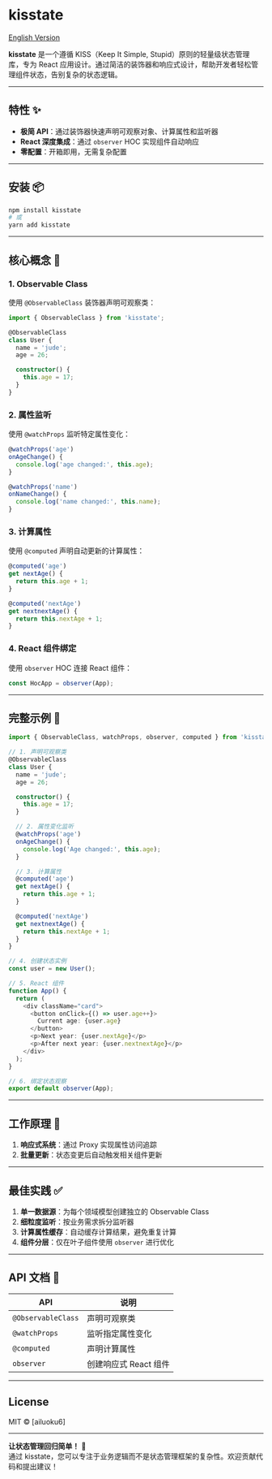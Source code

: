 # kisstate

[English Version](./README_EN.md)

**kisstate** 是一个遵循 KISS（Keep It Simple, Stupid）原则的轻量级状态管理库，专为 React 应用设计。通过简洁的装饰器和响应式设计，帮助开发者轻松管理组件状态，告别复杂的状态逻辑。

---

## 特性 ✨

- **极简 API**：通过装饰器快速声明可观察对象、计算属性和监听器
- **React 深度集成**：通过 `observer` HOC 实现组件自动响应
- **零配置**：开箱即用，无需复杂配置

---

## 安装 📦

```bash
npm install kisstate
# 或
yarn add kisstate
```

---

## 核心概念 🧠

### 1. Observable Class

使用 `@ObservableClass` 装饰器声明可观察类：

```typescript
import { ObservableClass } from 'kisstate';

@ObservableClass
class User {
  name = 'jude';
  age = 26;

  constructor() {
    this.age = 17;
  }
}
```

### 2. 属性监听

使用 `@watchProps` 监听特定属性变化：

```typescript
@watchProps('age')
onAgeChange() {
  console.log('age changed:', this.age);
}

@watchProps('name')
onNameChange() {
  console.log('name changed:', this.name);
}
```

### 3. 计算属性

使用 `@computed` 声明自动更新的计算属性：

```typescript
@computed('age')
get nextAge() {
  return this.age + 1;
}

@computed('nextAge')
get nextnextAge() {
  return this.nextAge + 1;
}
```

### 4. React 组件绑定

使用 `observer` HOC 连接 React 组件：

```typescript
const HocApp = observer(App);
```

---

## 完整示例 🚀

```typescript
import { ObservableClass, watchProps, observer, computed } from 'kisstate';

// 1. 声明可观察类
@ObservableClass
class User {
  name = 'jude';
  age = 26;

  constructor() {
    this.age = 17;
  }

  // 2. 属性变化监听
  @watchProps('age')
  onAgeChange() {
    console.log('Age changed:', this.age);
  }

  // 3. 计算属性
  @computed('age')
  get nextAge() {
    return this.age + 1;
  }

  @computed('nextAge')
  get nextnextAge() {
    return this.nextAge + 1;
  }
}

// 4. 创建状态实例
const user = new User();

// 5. React 组件
function App() {
  return (
    <div className="card">
      <button onClick={() => user.age++}>
        Current age: {user.age}
      </button>
      <p>Next year: {user.nextAge}</p>
      <p>After next year: {user.nextnextAge}</p>
    </div>
  );
}

// 6. 绑定状态观察
export default observer(App);
```

---

## 工作原理 🔧

1. **响应式系统**：通过 Proxy 实现属性访问追踪
2. **批量更新**：状态变更后自动触发相关组件更新

---

## 最佳实践 ✅

1. **单一数据源**：为每个领域模型创建独立的 Observable Class
2. **细粒度监听**：按业务需求拆分监听器
3. **计算属性缓存**：自动缓存计算结果，避免重复计算
4. **组件分层**：仅在叶子组件使用 `observer` 进行优化

---

## API 文档 📖

| API                | 说明                  |
| ------------------ | --------------------- |
| `@ObservableClass` | 声明可观察类          |
| `@watchProps`      | 监听指定属性变化      |
| `@computed`        | 声明计算属性          |
| `observer`         | 创建响应式 React 组件 |

---

## License

MIT © [ailuoku6]

---

**让状态管理回归简单！** 🎉  
通过 kisstate，您可以专注于业务逻辑而不是状态管理框架的复杂性。欢迎贡献代码和提出建议！
